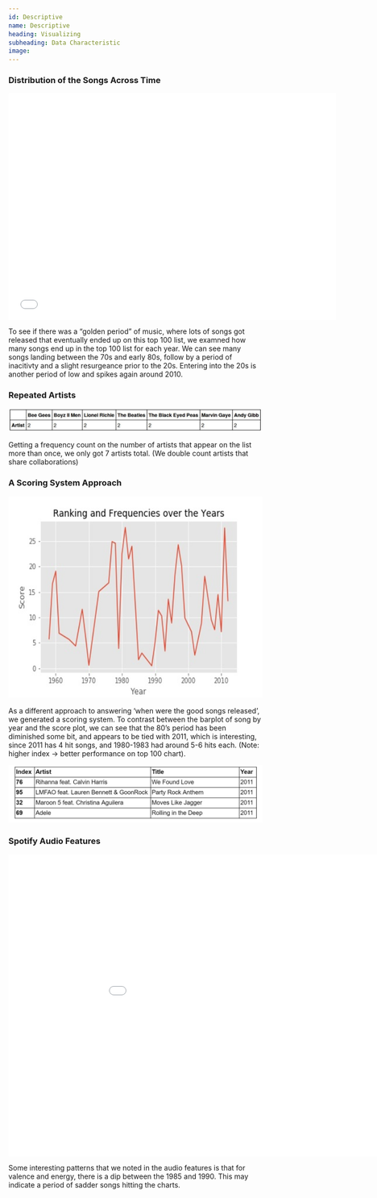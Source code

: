 ```yaml
---
id: Descriptive
name: Descriptive
heading: Visualizing
subheading: Data Characteristic
image: 
---
```


### Distribution of the Songs Across Time

<iframe src="./assets/plots/songByYear.html" width="650" height="450" style="border:none;"  align="middle"></iframe>

 To see if there was a “golden period” of music, where lots of songs got released that eventually ended up on this top 100 list, we examned how many songs end up in the top 100 list for each year. We can see many songs landing between the 70s and early 80s, follow by a period of inacitivty and a slight resurgeance prior to the 20s. Entering into the 20s is another period of low and spikes again around 2010. 

### Repeated Artists

<img src="./assets/images/artistRepeat.jpg">

Getting a frequency count on the number of artists that appear on the list more than once, we only got 7 artists total. (We double count artists that share collaborations)

### A Scoring System Approach

<img src="./assets/images/rankingNfrequency.jpg" style="width:600px;height:400px;">

As a different approach to answering ‘when were the good songs released’, we generated a scoring system. To contrast between the barplot of song by year and the score plot, we can see that the 80’s period has been diminished some bit, and appears to be tied with 2011, which is interesting, since 2011 has 4 hit songs, and 1980-1983 had around 5-6 hits each. (Note: higher index -> better performance on top 100 chart).

<img src="./assets/images/2011Songs.JPG">

### Spotify Audio Features

<iframe src="./assets/plots/AudioFeaturePlot.html" width="1000" height="600" style="border:none;"  align="middle"></iframe>

Some interesting patterns that we noted in the audio features is that for valence and energy, there is a dip between the 1985 and 1990. This may indicate a period of sadder songs hitting the charts. 